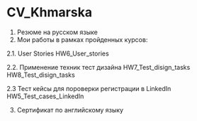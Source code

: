 # CV_Khmarska
1. Резюме на русском языке
2. Мои работы в рамках пройденных курсов:

2.1. User Stories
    HW6_User_stories 

2.2. Применение техник тест дизайна
    HW7_Test_disign_tasks
    HW8_Test_disign_tasks

2.3 Тест кейсы для пороверки регистрации в LinkedIn
    HW5_Test_cases_LinkedIn
    
3. Сертификат по английскому языку


